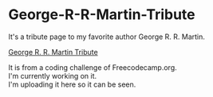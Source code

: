 # George-R-R-Martin-Tribute

It's a tribute page to my favorite author George R. R. Martin. <br />

<a href="https://george-r--r--martin-tribute-page.pages.dev/" target="_blank" >George R. R. Martin Tribute</a>

It is from a coding challenge of Freecodecamp.org. <br />
I'm currently working on it. <br />
I'm uploading it here so it can be seen.

